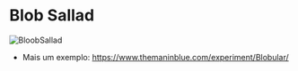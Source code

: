 # Blob Sallad
![BloobSallad](https://github.com/Parisotto/bloob/assets/772808/9762d58f-92bb-4987-9fa1-9f643b90f526)

- Mais um exemplo:
https://www.themaninblue.com/experiment/Blobular/
